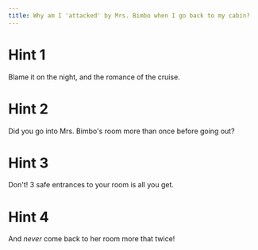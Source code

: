 ```yaml
---
title: Why am I 'attacked' by Mrs. Bimbo when I go back to my cabin?
---
```

# Hint 1
Blame it on the night, and the romance of the cruise. <g>

# Hint 2
Did you go into Mrs. Bimbo's room more than once before going out?

# Hint 3
Don't!  3 safe entrances to your room is all you get.

# Hint 4
And *never* come back to her room more that twice!

